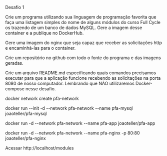 Desafio 1

Crie um programa utilizando sua linguagem de programação favorita que faça uma listagem simples do nome de alguns módulos do curso Full Cycle os trazendo de um banco de dados MySQL. Gere a imagem desse container e a publique no DockerHub.

Gere uma imagem do nginx que seja capaz que receber as solicitações http e encaminhá-las para o container.

Crie um repositório no github com todo o fonte do programa e das imagens geradas.

Crie um arquivo README.md especificando quais comandos precisamos executar para que a aplicação funcione recebendo as solicitações na porta 8080 de nosso computador. Lembrando que NÃO utilizaremos Docker-compose nesse desafio.

docker network create pfa-network

docker run --init -d --network pfa-network --name pfa-mysql joaoteller/pfa-mysql

docker run -d --network pfa-network --name pfa-app joaoteller/pfa-app

docker run -d --network pfa-network --name pfa-nginx -p 80:80 joaoteller/pfa-nginx

Acessar http://localhost/modules